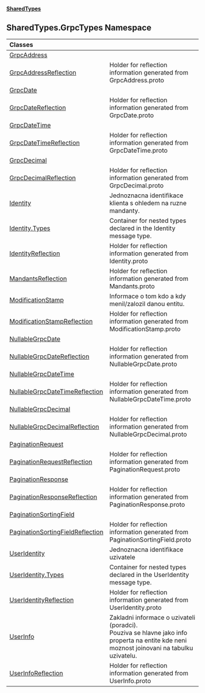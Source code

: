 #### [SharedTypes](index.md 'index')

## SharedTypes.GrpcTypes Namespace

| Classes | |
| :--- | :--- |
| [GrpcAddress](SharedTypes.GrpcTypes.GrpcAddress.md 'SharedTypes.GrpcTypes.GrpcAddress') | |
| [GrpcAddressReflection](SharedTypes.GrpcTypes.GrpcAddressReflection.md 'SharedTypes.GrpcTypes.GrpcAddressReflection') | Holder for reflection information generated from GrpcAddress.proto |
| [GrpcDate](SharedTypes.GrpcTypes.GrpcDate.md 'SharedTypes.GrpcTypes.GrpcDate') | |
| [GrpcDateReflection](SharedTypes.GrpcTypes.GrpcDateReflection.md 'SharedTypes.GrpcTypes.GrpcDateReflection') | Holder for reflection information generated from GrpcDate.proto |
| [GrpcDateTime](SharedTypes.GrpcTypes.GrpcDateTime.md 'SharedTypes.GrpcTypes.GrpcDateTime') | |
| [GrpcDateTimeReflection](SharedTypes.GrpcTypes.GrpcDateTimeReflection.md 'SharedTypes.GrpcTypes.GrpcDateTimeReflection') | Holder for reflection information generated from GrpcDateTime.proto |
| [GrpcDecimal](SharedTypes.GrpcTypes.GrpcDecimal.md 'SharedTypes.GrpcTypes.GrpcDecimal') | |
| [GrpcDecimalReflection](SharedTypes.GrpcTypes.GrpcDecimalReflection.md 'SharedTypes.GrpcTypes.GrpcDecimalReflection') | Holder for reflection information generated from GrpcDecimal.proto |
| [Identity](SharedTypes.GrpcTypes.Identity.md 'SharedTypes.GrpcTypes.Identity') | Jednoznacna identifikace klienta s ohledem na ruzne mandanty. |
| [Identity.Types](SharedTypes.GrpcTypes.Identity.Types.md 'SharedTypes.GrpcTypes.Identity.Types') | Container for nested types declared in the Identity message type. |
| [IdentityReflection](SharedTypes.GrpcTypes.IdentityReflection.md 'SharedTypes.GrpcTypes.IdentityReflection') | Holder for reflection information generated from Identity.proto |
| [MandantsReflection](SharedTypes.GrpcTypes.MandantsReflection.md 'SharedTypes.GrpcTypes.MandantsReflection') | Holder for reflection information generated from Mandants.proto |
| [ModificationStamp](SharedTypes.GrpcTypes.ModificationStamp.md 'SharedTypes.GrpcTypes.ModificationStamp') | Informace o tom kdo a kdy menil/zalozil danou entitu. |
| [ModificationStampReflection](SharedTypes.GrpcTypes.ModificationStampReflection.md 'SharedTypes.GrpcTypes.ModificationStampReflection') | Holder for reflection information generated from ModificationStamp.proto |
| [NullableGrpcDate](SharedTypes.GrpcTypes.NullableGrpcDate.md 'SharedTypes.GrpcTypes.NullableGrpcDate') | |
| [NullableGrpcDateReflection](SharedTypes.GrpcTypes.NullableGrpcDateReflection.md 'SharedTypes.GrpcTypes.NullableGrpcDateReflection') | Holder for reflection information generated from NullableGrpcDate.proto |
| [NullableGrpcDateTime](SharedTypes.GrpcTypes.NullableGrpcDateTime.md 'SharedTypes.GrpcTypes.NullableGrpcDateTime') | |
| [NullableGrpcDateTimeReflection](SharedTypes.GrpcTypes.NullableGrpcDateTimeReflection.md 'SharedTypes.GrpcTypes.NullableGrpcDateTimeReflection') | Holder for reflection information generated from NullableGrpcDateTime.proto |
| [NullableGrpcDecimal](SharedTypes.GrpcTypes.NullableGrpcDecimal.md 'SharedTypes.GrpcTypes.NullableGrpcDecimal') | |
| [NullableGrpcDecimalReflection](SharedTypes.GrpcTypes.NullableGrpcDecimalReflection.md 'SharedTypes.GrpcTypes.NullableGrpcDecimalReflection') | Holder for reflection information generated from NullableGrpcDecimal.proto |
| [PaginationRequest](SharedTypes.GrpcTypes.PaginationRequest.md 'SharedTypes.GrpcTypes.PaginationRequest') | |
| [PaginationRequestReflection](SharedTypes.GrpcTypes.PaginationRequestReflection.md 'SharedTypes.GrpcTypes.PaginationRequestReflection') | Holder for reflection information generated from PaginationRequest.proto |
| [PaginationResponse](SharedTypes.GrpcTypes.PaginationResponse.md 'SharedTypes.GrpcTypes.PaginationResponse') | |
| [PaginationResponseReflection](SharedTypes.GrpcTypes.PaginationResponseReflection.md 'SharedTypes.GrpcTypes.PaginationResponseReflection') | Holder for reflection information generated from PaginationResponse.proto |
| [PaginationSortingField](SharedTypes.GrpcTypes.PaginationSortingField.md 'SharedTypes.GrpcTypes.PaginationSortingField') | |
| [PaginationSortingFieldReflection](SharedTypes.GrpcTypes.PaginationSortingFieldReflection.md 'SharedTypes.GrpcTypes.PaginationSortingFieldReflection') | Holder for reflection information generated from PaginationSortingField.proto |
| [UserIdentity](SharedTypes.GrpcTypes.UserIdentity.md 'SharedTypes.GrpcTypes.UserIdentity') | Jednoznacna identifikace uzivatele |
| [UserIdentity.Types](SharedTypes.GrpcTypes.UserIdentity.Types.md 'SharedTypes.GrpcTypes.UserIdentity.Types') | Container for nested types declared in the UserIdentity message type. |
| [UserIdentityReflection](SharedTypes.GrpcTypes.UserIdentityReflection.md 'SharedTypes.GrpcTypes.UserIdentityReflection') | Holder for reflection information generated from UserIdentity.proto |
| [UserInfo](SharedTypes.GrpcTypes.UserInfo.md 'SharedTypes.GrpcTypes.UserInfo') | Zakladni informace o uzivateli (poradci).<br/>Pouziva se hlavne jako info properta na entite kde neni moznost joinovani na tabulku uzivatelu. |
| [UserInfoReflection](SharedTypes.GrpcTypes.UserInfoReflection.md 'SharedTypes.GrpcTypes.UserInfoReflection') | Holder for reflection information generated from UserInfo.proto |
